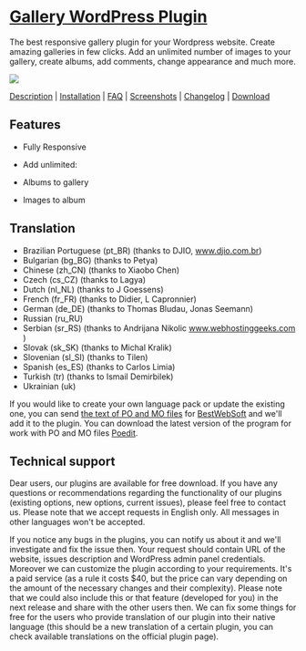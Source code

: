 <a href="http://bestwebsoft.com/products/gallery/" target=_blank>Gallery WordPress Plugin</a>
========================

The best responsive gallery plugin for your Wordpress website. Create amazing galleries in few clicks. Add an unlimited number of images to your gallery, create albums, add comments, change appearance and much more.

<img src="http://bestwebsoft.com/wp-content/uploads/2014/09/gallery-banner-website.jpg" />

<a href="http://bestwebsoft.com/products/gallery/description/" target=_blank>Description</a> | 
<a href="http://bestwebsoft.com/products/gallery/installation/" target=_blank>Installation</a> | 
<a href="http://bestwebsoft.com/products/gallery/faq/" target=_blank>FAQ</a> | 
<a href="http://bestwebsoft.com/products/gallery/screenshots/" target=_blank>Screenshots</a> | 
<a href="http://bestwebsoft.com/products/gallery/changelog/" target=_blank>Changelog</a> | 
<a href="http://bestwebsoft.com/products/gallery/download/" target=_blank>Download</a>


Features
-----------------------------
* Fully Responsive
* Add unlimited:


* Albums to gallery
* Images to album


Translation
-----------------------------
* Brazilian Portuguese (pt_BR) (thanks to DJIO, www.djio.com.br)
* Bulgarian (bg_BG) (thanks to Petya)
* Chinese (zh_CN) (thanks to Xiaobo Chen)
* Czech (cs_CZ) (thanks to Lagya)
* Dutch (nl_NL) (thanks to J Goessens)
* French (fr_FR) (thanks to Didier, L Capronnier)
* German (de_DE) (thanks to Thomas Bludau, Jonas Seemann)
* Russian (ru_RU)
* Serbian (sr_RS) (thanks to Andrijana Nikolic www.webhostinggeeks.com )
* Slovak (sk_SK) (thanks to Michal Kralik)
* Slovenian (sl_SI) (thanks to Tilen)
* Spanish (es_ES) (thanks to Carlos Limia)
* Turkish (tr) (thanks to Ismail Demirbilek)
* Ukrainian (uk)

If you would like to create your own language pack or update the existing one, you can send <a href="http://codex.wordpress.org/Translating_WordPress" target="_blank">the text of PO and MO files</a> for <a href="http://support.bestwebsoft.com" target="_blank">BestWebSoft</a> and we'll add it to the plugin. You can download the latest version of the program for work with PO and MO files <a href="http://www.poedit.net/download.php" target="_blank">Poedit</a>.


Technical support
-----------------------------
Dear users, our plugins are available for free download. If you have any questions or recommendations regarding the functionality of our plugins (existing options, new options, current issues), please feel free to contact us. Please note that we accept requests in English only. All messages in other languages won't be accepted.

If you notice any bugs in the plugins, you can notify us about it and we'll investigate and fix the issue then. Your request should contain URL of the website, issues description and WordPress admin panel credentials.
Moreover we can customize the plugin according to your requirements. It's a paid service (as a rule it costs $40, but the price can vary depending on the amount of the necessary changes and their complexity). Please note that we could also include this or that feature (developed for you) in the next release and share with the other users then.
We can fix some things for free for the users who provide translation of our plugin into their native language (this should be a new translation of a certain plugin, you can check available translations on the official plugin page).